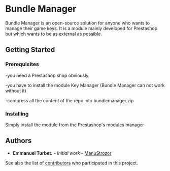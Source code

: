 # Bundle Manager

Bundle Manager is an open-source solution for anyone who wants to manage their game keys. It is a module mainly developed for Prestashop but which wants to be as external as possible.

## Getting Started

### Prerequisites

-you need a Prestashop shop obviously.

-you have to install the module Key Manager (Bundle Manager can not work without it)

-compress all the content of the repo into bundlemanager.zip

### Installing

Simply install the module from the Prestashop's modules manager

## Authors

* **Emmanuel Turbet.** - *Initial work* - [ManuStrozor](https://github.com/ManuStrozor)

See also the list of [contributors](https://github.com/ManuStrozor/Bundle-Manager/graphs/contributors) who participated in this project.
